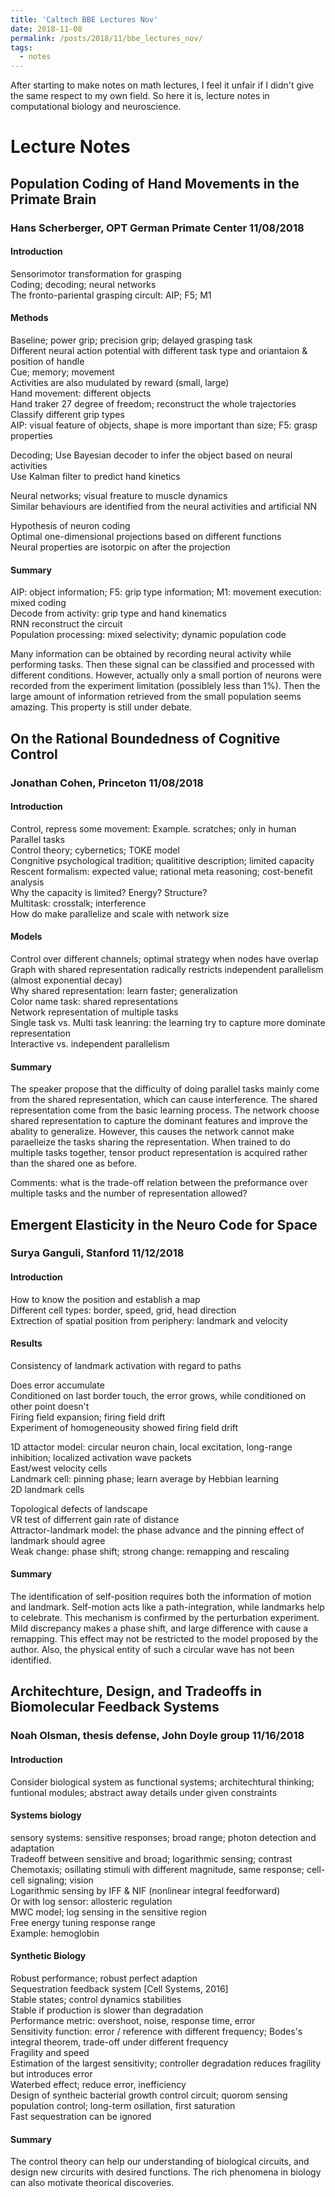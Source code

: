 ```yaml
---
title: 'Caltech BBE Lectures Nov'
date: 2018-11-08
permalink: /posts/2018/11/bbe_lectures_nov/
tags:
  - notes
---
```


After starting to make notes on math lectures, I feel it unfair if I didn't give the same respect to my own field. So here it is, lecture notes in computational biology and neuroscience. 

# Lecture Notes

## Population Coding of Hand Movements in the Primate Brain

### Hans Scherberger, OPT German Primate Center	11/08/2018

#### Introduction 

Sensorimotor transformation for grasping   
Coding; decoding; neural  networks  
The fronto-pariental grasping circult: AIP; F5; M1 

#### Methods

Baseline; power grip; precision grip; delayed grasping task  
Different neural action potential with different task type and oriantaion & position of handle  
Cue; memory; movement  
Activities are also mudulated by reward (small, large)  
Hand movement: different objects  
Hand traker 27 degree of freedom; reconstruct the whole trajectories  
Classify different grip types  
AIP: visual feature of objects, shape is more important than size; F5: grasp properties

Decoding; Use Bayesian decoder to infer the object based on neural activities   
Use Kalman filter to predict hand kinetics 

Neural networks; visual freature to muscle dynamics   
Similar behaviours are identified from the neural activities and artificial NN

Hypothesis of neuron coding  
Optimal one-dimensional projections based on different functions  
Neural properties are isotorpic on after the projection   

#### Summary 

AIP: object information; F5: grip type information; M1: movement execution: mixed coding  
Decode from activity: grip type and hand kinematics  
RNN reconstruct the circuit  
Population processing: mixed selectivity; dynamic population code  

Many information can be obtained by recording neural activity while performing tasks. Then these signal can be classified and processed with different conditions. However, actually only a small portion of neurons were recorded from the experiment limitation (possiblely less than 1%). Then the large amount of information retrieved from the small population seems amazing. This property is still under debate. 

## On the Rational Boundedness of Cognitive Control

### Jonathan Cohen, Princeton	11/08/2018

#### Introduction 

Control, repress some movement: Example. scratches; only in human   
Parallel tasks  
Control theory; cybernetics; TOKE model  
Congnitive psychological tradition; qualititive description; limited capacity  
Rescent formalism: expected value; rational meta reasoning; cost-benefit analysis  
Why the capacity is limited? Energy? Structure?   
Multitask: crosstalk; interference  
How do make parallelize and scale with network size   

#### Models

Control over different channels; optimal strategy when nodes have overlap  
Graph with shared representation radically restricts independent parallelism (almost exponential decay)   
Why shared representation: learn faster; generalization  
Color name task: shared representations  
Network representation of multiple tasks  
Single task vs. Multi task leanring: the learning try to capture more dominate representation  
Interactive vs. independent parallelism 

#### Summary

The speaker propose that the difficulty of doing parallel tasks mainly come from the shared representation, which can cause interference. The shared representation come from the basic learning process. The network choose shared representation to capture the dominant features and improve the abality to generalize. However, this causes the network cannot make paraelleize the tasks sharing the representation. When trained to do multiple tasks together, tensor product representation is acquired rather than the shared one as before. 

Comments: what is the trade-off relation between the preformance over multiple tasks and the number of representation allowed?

## Emergent Elasticity in the Neuro Code for Space

### Surya Ganguli, Stanford	11/12/2018

#### Introduction

How to know the position and establish a map  
Different cell types: border, speed, grid, head direction  
Extrection of spatial position from periphery: landmark and velocity 

#### Results

Consistency of landmark activation with regard to paths

Does error accumulate  
Conditioned on last border touch, the error grows, while conditioned on other point doesn't  
Firing field expansion; firing field drift    
Experiment of homogeneousity showed firing field drift 

1D attactor model: circular neuron chain, local excitation, long-range inhibition; localized activation wave packets  
East/west velocity cells  
Landmark cell: pinning phase; learn average by Hebbian learning   
2D landmark cells  

Topological defects of landscape   
VR test of differrent gain rate of distance   
Attractor-landmark model: the phase advance and the pinning effect of landmark should agree   
Weak change: phase shift; strong change: remapping and rescaling 

#### Summary

The identification of self-position requires both the information of motion and landmark. Self-motion acts like a path-integration, while landmarks help to celebrate. This mechanism is confirmed by the perturbation experiment. Mild discrepancy makes a phase shift, and large difference with cause a remapping. This effect may not be restricted to the model proposed by the author. Also, the physical entity of such a circular wave has not been identified. 

## Architechture, Design, and Tradeoffs in Biomolecular Feedback Systems

### Noah Olsman, thesis defense, John Doyle group	11/16/2018

#### Introduction

Consider biological system as functional systems; architechtural thinking; funtional modules; abstract away details under given constraints  

#### Systems biology

sensory systems: sensitive responses; broad range; photon detection and adaptation   
Tradeoff between sensitive and broad; logarithmic sensing; contrast  
Chemotaxis; osillating stimuli with different magnitude, same response; cell-cell signaling; vision   
Logarithmic sensing by IFF & NIF (nonlinear integral feedforward)  
Or with log sensor: allosteric regulation  
MWC model; log sensing in the sensitive region   
Free energy tuning response range  
Example: hemoglobin 

#### Synthetic Biology 

Robust performance; robust perfect adaption   
Sequestration feedback system [Cell Systems, 2016]  
Stable states; control dynamics stabilities  
Stable if production is slower than degradation  
Performance metric: overshoot, noise, response time, error  
Sensitivity function: error / reference with different frequency; Bodes's integral theorem, trade-off under different frequency  
Fragility and speed  
Estimation of the largest sensitivity; controller degradation reduces fragility but introduces error  
Waterbed effect; reduce error, inefficiency  
Design of syntheic bacterial growth control circuit; quorom sensing  
population control; long-term osillation, first saturation  
Fast sequestration can be ignored  

#### Summary 

The control theory can help our understanding of biological circuits, and design new circurits with desired functions. The rich phenomena in biology can also motivate theorical discoveries. 